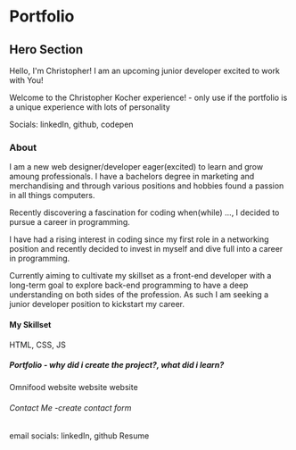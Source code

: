 # Portfolio

## Hero Section

Hello, I'm Christopher! I am an upcoming junior developer excited to work with You!

Welcome to the Christopher Kocher experience! - only use if the portfolio is a unique experience with lots of personality

Socials: linkedIn, github, codepen

### About

I am a new web designer/developer eager(excited) to learn and grow amoung professionals. I have a bachelors degree in marketing and merchandising and through various positions and hobbies found a passion in all things computers.

Recently discovering a fascination for coding when(while) ..., I decided to pursue a career in programming.

I have had a rising interest in coding since my first role in a networking position and recently decided to invest in myself and dive full into a career in programming.

Currently aiming to cultivate my skillset as a front-end developer with a long-term goal to explore back-end programming to have a deep understanding on both sides of the profession. As such I am seeking a junior developer position to kickstart my career.

#### My Skillset

HTML, CSS, JS

##### Portfolio - why did i create the project?, what did i learn?

Omnifood
website
website
website

###### Contact Me -create contact form

email
socials: linkedIn, github
Resume
